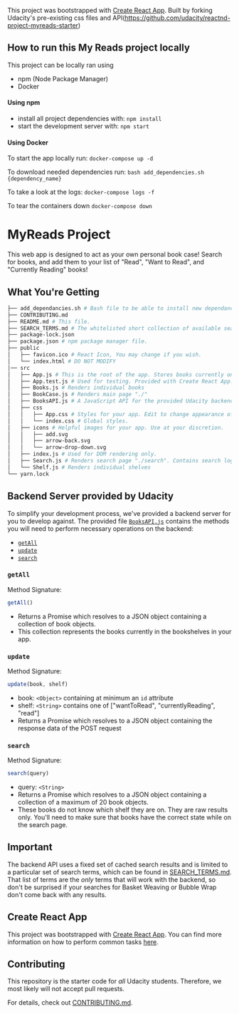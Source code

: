 This project was bootstrapped with [Create React App](https://github.com/facebook/create-react-app).
Built by forking Udacity's pre-existing css files and API(https://github.com/udacity/reactnd-project-myreads-starter)

## How to run this My Reads project locally

This project can be locally ran using
* npm (Node Package Manager)
* Docker

#### Using npm
* install all project dependencies with:
`npm install`
* start the development server with:
`npm start`

#### Using Docker
To start the app locally run:
`docker-compose up -d`

To download needed dependencies run:
`bash add_dependencies.sh {dependency_name}`

To take a look at the logs:
`docker-compose logs -f`

To tear the containers down
`docker-compose down`


# MyReads Project
This web app is designed to act as your own personal book case! Search for books, and add them to your list of "Read", "Want to Read", and "Currently Reading" books!

## What You're Getting
```bash
├── add_dependancies.sh # Bash file to be able to install new dependancies if you decide to run MyReads using Docker
├── CONTRIBUTING.md
├── README.md # This file.
├── SEARCH_TERMS.md # The whitelisted short collection of available search terms for you to use with your app.
├── package-lock.json
├── package.json # npm package manager file.
├── public
│   ├── favicon.ico # React Icon, You may change if you wish.
│   └── index.html # DO NOT MODIFY
│── src
│   ├── App.js # This is the root of the app. Stores books currently on MyReads and contains logic to change/remove books from shelves. Provides routing to "./" & "./search"
│   ├── App.test.js # Used for testing. Provided with Create React App. Testing is encouraged, but not required.
│   ├── Books.js # Renders individual books
│   ├── BookCase.js # Renders main page "./"
│   ├── BooksAPI.js # A JavaScript API for the provided Udacity backend. Instructions for the methods are below.
│   ├── css
│   │   ├── App.css # Styles for your app. Edit to change appearance of webpage
│   │   └── index.css # Global styles.
│   ├── icons # Helpful images for your app. Use at your discretion.
│   │   ├── add.svg
│   │   ├── arrow-back.svg
│   │   └── arrow-drop-down.svg
│   ├── index.js # Used for DOM rendering only.
│   ├── Search.js # Renders search page "./search". Contains search logic and prepares search results for presentation in shelves
│   └── Shelf.js # Renders individual shelves
└── yarn.lock
```


## Backend Server provided by Udacity

To simplify your development process, we've provided a backend server for you to develop against. The provided file [`BooksAPI.js`](src/BooksAPI.js) contains the methods you will need to perform necessary operations on the backend:

* [`getAll`](#getall)
* [`update`](#update)
* [`search`](#search)

### `getAll`

Method Signature:

```js
getAll()
```

* Returns a Promise which resolves to a JSON object containing a collection of book objects.
* This collection represents the books currently in the bookshelves in your app.

### `update`

Method Signature:

```js
update(book, shelf)
```

* book: `<Object>` containing at minimum an `id` attribute
* shelf: `<String>` contains one of ["wantToRead", "currentlyReading", "read"]  
* Returns a Promise which resolves to a JSON object containing the response data of the POST request

### `search`

Method Signature:

```js
search(query)
```

* query: `<String>`
* Returns a Promise which resolves to a JSON object containing a collection of a maximum of 20 book objects.
* These books do not know which shelf they are on. They are raw results only. You'll need to make sure that books have the correct state while on the search page.

## Important
The backend API uses a fixed set of cached search results and is limited to a particular set of search terms, which can be found in [SEARCH_TERMS.md](SEARCH_TERMS.md). That list of terms are the _only_ terms that will work with the backend, so don't be surprised if your searches for Basket Weaving or Bubble Wrap don't come back with any results.

## Create React App

This project was bootstrapped with [Create React App](https://github.com/facebookincubator/create-react-app). You can find more information on how to perform common tasks [here](https://github.com/facebookincubator/create-react-app/blob/master/packages/react-scripts/template/README.md).

## Contributing

This repository is the starter code for _all_ Udacity students. Therefore, we most likely will not accept pull requests.

For details, check out [CONTRIBUTING.md](CONTRIBUTING.md).
